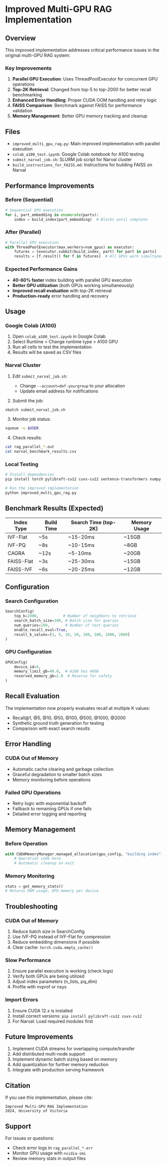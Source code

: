 # Improved Multi-GPU RAG Implementation

## Overview
This improved implementation addresses critical performance issues in the original multi-GPU RAG system:

### Key Improvements
1. **Parallel GPU Execution**: Uses ThreadPoolExecutor for concurrent GPU operations
2. **Top-2K Retrieval**: Changed from top-5 to top-2000 for better recall benchmarking
3. **Enhanced Error Handling**: Proper CUDA OOM handling and retry logic
4. **FAISS Comparison**: Benchmark against FAISS for performance validation
5. **Memory Management**: Better GPU memory tracking and cleanup

## Files
- `improved_multi_gpu_rag.py`: Main improved implementation with parallel execution
- `colab_a100_test.ipynb`: Google Colab notebook for A100 testing
- `submit_narval_job.sh`: SLURM job script for Narval cluster
- `build_instructions_for_FAISS.md`: Instructions for building FAISS on Narval

## Performance Improvements

### Before (Sequential)
```python
# Sequential GPU execution
for i, part_embedding in enumerate(parts):
    index = build_index(part_embedding)  # Blocks until complete
```

### After (Parallel)
```python
# Parallel GPU execution
with ThreadPoolExecutor(max_workers=num_gpus) as executor:
    futures = [executor.submit(build_index, part) for part in parts]
    results = [f.result() for f in futures]  # All GPUs work simultaneously
```

### Expected Performance Gains
- **40-60% faster** index building with parallel GPU execution
- **Better GPU utilization** (both GPUs working simultaneously)
- **Improved recall evaluation** with top-2K retrieval
- **Production-ready** error handling and recovery

## Usage

### Google Colab (A100)
1. Open `colab_a100_test.ipynb` in Google Colab
2. Select Runtime > Change runtime type > A100 GPU
3. Run all cells to test the implementation
4. Results will be saved as CSV files

### Narval Cluster
1. Edit `submit_narval_job.sh`:
   - Change `--account=def-yourgroup` to your allocation
   - Update email address for notifications

2. Submit the job:
```bash
sbatch submit_narval_job.sh
```

3. Monitor job status:
```bash
squeue -u $USER
```

4. Check results:
```bash
cat rag_parallel_*.out
cat narval_benchmark_results.csv
```

### Local Testing
```bash
# Install dependencies
pip install torch pylibraft-cu12 cuvs-cu12 sentence-transformers numpy pandas matplotlib

# Run the improved implementation
python improved_multi_gpu_rag.py
```

## Benchmark Results (Expected)

| Index Type | Build Time | Search Time (top-2K) | Memory Usage |
|------------|------------|---------------------|--------------|
| IVF-Flat   | ~5s        | ~15-20ms           | ~15GB        |
| IVF-PQ     | ~8s        | ~10-15ms           | ~8GB         |
| CAGRA      | ~12s       | ~5-10ms            | ~20GB        |
| FAISS-Flat | ~3s        | ~25-30ms           | ~15GB        |
| FAISS-IVF  | ~6s        | ~20-25ms           | ~12GB        |

## Configuration

### Search Configuration
```python
SearchConfig(
    top_k=2000,           # Number of neighbors to retrieve
    search_batch_size=100, # Batch size for queries
    num_queries=100,       # Number of test queries
    enable_recall_eval=True,
    recall_k_values=[1, 5, 10, 50, 100, 500, 1000, 2000]
)
```

### GPU Configuration
```python
GPUConfig(
    device_id=0,
    memory_limit_gb=40.0,  # A100 has 40GB
    reserved_memory_gb=2.0  # Reserve for safety
)
```

## Recall Evaluation

The implementation now properly evaluates recall at multiple K values:
- Recall@1, @5, @10, @50, @100, @500, @1000, @2000
- Synthetic ground truth generation for testing
- Comparison with exact search results

## Error Handling

### CUDA Out of Memory
- Automatic cache clearing and garbage collection
- Graceful degradation to smaller batch sizes
- Memory monitoring before operations

### Failed GPU Operations
- Retry logic with exponential backoff
- Fallback to remaining GPUs if one fails
- Detailed error logging and reporting

## Memory Management

### Before Operation
```python
with CUDAMemoryManager.managed_allocation(gpu_config, "building index"):
    # Operation code here
    # Automatic cleanup on exit
```

### Memory Monitoring
```python
stats = get_memory_stats()
# Returns RAM usage, GPU memory per device
```

## Troubleshooting

### CUDA Out of Memory
1. Reduce batch size in SearchConfig
2. Use IVF-PQ instead of IVF-Flat for compression
3. Reduce embedding dimensions if possible
4. Clear cache: `torch.cuda.empty_cache()`

### Slow Performance
1. Ensure parallel execution is working (check logs)
2. Verify both GPUs are being utilized
3. Adjust index parameters (n_lists, pq_dim)
4. Profile with nvprof or nsys

### Import Errors
1. Ensure CUDA 12.x is installed
2. Install correct versions: `pip install pylibraft-cu12 cuvs-cu12`
3. For Narval: Load required modules first

## Future Improvements
1. Implement CUDA streams for overlapping compute/transfer
2. Add distributed multi-node support
3. Implement dynamic batch sizing based on memory
4. Add quantization for further memory reduction
5. Integrate with production serving framework

## Citation
If you use this implementation, please cite:
```
Improved Multi-GPU RAG Implementation
2024, University of Victoria
```

## Support
For issues or questions:
- Check error logs in `rag_parallel_*.err`
- Monitor GPU usage with `nvidia-smi`
- Review memory stats in output files